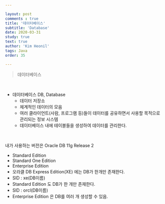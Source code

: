 ```yaml
---

layout: post
comments : true
title: '데이터베이스'
subtitle: 'Database'
date: 2020-03-31
study: true
text: true
author: 'Kim Heonil'
tags: Java
order: 35

---
```


 

> 데이터베이스

<br>

- 데이터베이스 DB, Database
  - 데이터 저장소
  - 체계적인 데이터의 모음
  - 여러 클라이언트(사람, 프로그램 등)들이 데이터를 공유하면서 사용할 목적으로 관리되는 정보 시스템
  - 데이터베이스 내에 테이블들을 생성하여 데이터를 관리한다.

<br>

내가 사용하는 버전은 Oracle DB 11g Release 2

- Standard Edition
- Standard One Edition
- Enterprise Edition
- 오라클 DB Express Edition(XE) 에는 DB가 한개만 존재한다.
- SID : xe(DB이름)
- Standard Edition 도 DB가 한 개만 존재한다.
- SID : orcl(DB이름)
- Enterprise Edition 은 DB를 여러 개 생성할 수 있음.

<br><br>